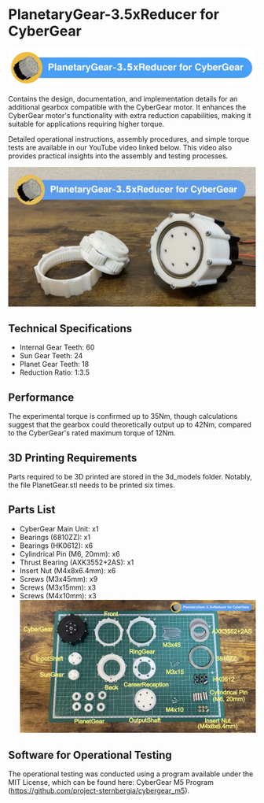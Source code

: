 # PlanetaryGear-3.5xReducer for CyberGear 

![](./images/planetarygear-3-5xReducer-for-cybergear.png)

Contains the design, documentation, and implementation details for an additional gearbox compatible with the CyberGear motor. It enhances the CyberGear motor's functionality with extra reduction capabilities, making it suitable for applications requiring higher torque.

Detailed operational instructions, assembly procedures, and simple torque tests are available in our YouTube video linked below. This video also provides practical insights into the assembly and testing processes.

[![](./images/youtube-thumbnail.jpg)](https://youtu.be/O-cvOlKmTHc)

## Technical Specifications
* Internal Gear Teeth: 60
* Sun Gear Teeth: 24
* Planet Gear Teeth: 18
* Reduction Ratio: 1:3.5
## Performance
The experimental torque is confirmed up to 35Nm, though calculations suggest that the gearbox could theoretically output up to 42Nm, compared to the CyberGear's rated maximum torque of 12Nm.
## 3D Printing Requirements
Parts required to be 3D printed are stored in the 3d_models folder. Notably, the file PlanetGear.stl needs to be printed six times.
## Parts List
* CyberGear Main Unit: x1
* Bearings (6810ZZ): x1
* Bearings (HK0612): x6
* Cylindrical Pin (M6, 20mm): x6
* Thrust Bearing (AXK3552+2AS): x1
* Insert Nut (M4x8x6.4mm): x6
* Screws (M3x45mm): x9
* Screws (M3x15mm): x3
* Screws (M4x10mm): x3
![](./images/parts.jpg)

## Software for Operational Testing
The operational testing was conducted using a program available under the MIT License, which can be found here: CyberGear M5 Program (https://github.com/project-sternbergia/cybergear_m5).
